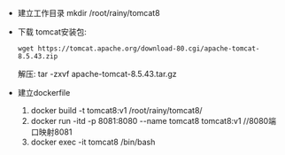 - 建立工作目录 mkdir /root/rainy/tomcat8

- 下载 tomcat安装包:

  ```shell
  wget https://tomcat.apache.org/download-80.cgi/apache-tomcat-8.5.43.zip
  ```

  解压: tar -zxvf apache-tomcat-8.5.43.tar.gz

- 建立dockerfile 

  1. docker build -t tomcat8:v1 /root/rainy/tomcat8/
  2. docker run -itd -p 8081:8080 --name tomcat8 tomcat8:v1 //8080端口映射8081
  3. docker exec -it tomcat8 /bin/bash

